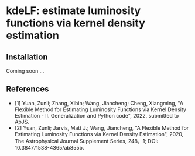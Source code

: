 # kdeLF: estimate luminosity functions via kernel density estimation

## Installation
Coming soon ...

## References
- [1]  Yuan, Zunli; Zhang, Xibin; Wang, Jiancheng; Cheng, Xiangming, "A Flexible Method for Estimating Luminosity Functions via Kernel Density Estimation - II. Generalization and Python code", 2022, submitted to ApJS.
- [2]  Yuan, Zunli; Jarvis, Matt J.; Wang, Jiancheng, "A Flexible Method for Estimating Luminosity Functions via Kernel Density Estimation", 2020, The Astrophysical Journal Supplement Series, 248，1; DOI: 10.3847/1538-4365/ab855b.

